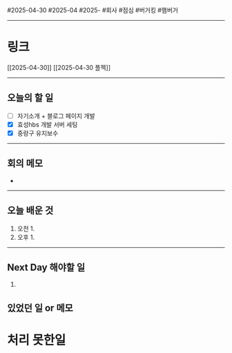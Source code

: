 #2025-04-30 #2025-04 #2025- 
#회사 #점심 #버거킹 #햄버거

------
# 링크 
[[2025-04-30]]
[[2025-04-30 플젝]]

---
## 오늘의 할 일
- [ ] 자기소개 + 블로그 페이지 개발
- [x] 효성hbs 개발 서버 세팅
- [x] 중랑구 유지보수
---
## 회의 메모
- 
---
## 오늘 배운 것
1. 오전
    1. 
2. 오후
    1. 
---
## Next Day 해야할 일
1. 


## 있었던 일 or 메모


# 처리 못한일